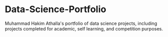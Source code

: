 # Data-Science-Portfolio
Muhammad Hakim Athalla's portfolio of data science projects, including projects completed for academic, self learning, and competition purposes.
